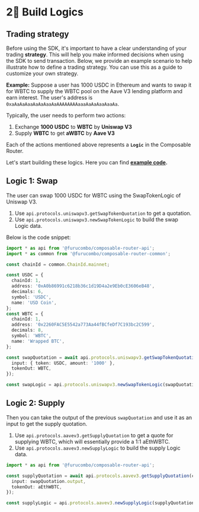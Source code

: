 # 2⃣ Build Logics

## **Trading strategy**

Before using the SDK, it's important to have a clear understanding of your trading **strategy**. This will help you make informed decisions when using the SDK to send transaction. Below, we provide an example scenario to help illustrate how to define a trading strategy. You can use this as a guide to customize your own strategy.

**Example:** Suppose a user has 1000 USDC in Ethereum and wants to swap it for WBTC to supply the WBTC pool on the Aave V3 lending platform and earn interest. The user's address is `0xaAaAaAaaAaAaAaaAaAAAAAAAAaaaAaAaAaaAaaAa`.&#x20;

Typically, the user needs to perform two actions:&#x20;

1. Exchange **1000 USDC** to **WBTC** by **Uniswap V3**&#x20;
2. Supply **WBTC** to get **aWBTC** by **Aave V3**

Each of the actions mentioned above represents a **`Logic`** in the Composable Router.&#x20;

Let's start building these logics. Here you can find [**example code**](https://github.com/dinngo/composable-router-api-sdk/blob/master/examples/uniswap-v3-swap-and-aave-v3-supply.ts)**.**

## Logic 1: Swap

The user can swap 1000 USDC for WBTC using the SwapTokenLogic of Uniswap V3.

1. Use `api.protocols.uniswapv3.getSwapTokenQuotation` to get a quotation.
2. Use `api.protocols.uniswapv3.newSwapTokenLogic` to build the swap Logic data.

Below is the code snippet:

```typescript
import * as api from '@furucombo/composable-router-api';
import * as common from '@furucombo/composable-router-common';

const chainId = common.ChainId.mainnet;

const USDC = {
  chainId: 1,
  address: '0xA0b86991c6218b36c1d19D4a2e9Eb0cE3606eB48',
  decimals: 6,
  symbol: 'USDC',
  name: 'USD Coin',
};
const WBTC = {
  chainId: 1,
  address: '0x2260FAC5E5542a773Aa44fBCfeDf7C193bc2C599',
  decimals: 8,
  symbol: 'WBTC',
  name: 'Wrapped BTC',
};

const swapQuotation = await api.protocols.uniswapv3.getSwapTokenQuotation(chainId, {
  input: { token: USDC, amount: '1000' },
  tokenOut: WBTC,
});

const swapLogic = api.protocols.uniswapv3.newSwapTokenLogic(swapQuotation)
```

## Logic 2: Supply

Then you can take the output of the previous `swapQuotation` and use it as an input to get the supply quotation.

1. Use `api.protocols.aavev3.getSupplyQuotation` to get a quote for supplying WBTC, which will essentially provide a 1:1 aEthWBTC.
2. Use `api.protocols.aavev3.newSupplyLogic` to build the supply Logic data.

```typescript
import * as api from '@furucombo/composable-router-api';

const supplyQuotation = await api.protocols.aavev3.getSupplyQuotation(chainId, {
  input: swapQuotation.output,
  tokenOut: aEthWBTC,
});

const supplyLogic = api.protocols.aavev3.newSupplyLogic(supplyQuotation);
```

